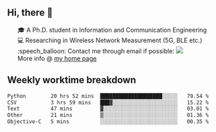 <h2 > Hi, there 👋 </h3>

<div >
 <ul>
 🎓 A Ph.D. student in Information and Communication Engineering <br>
 💻 Researching in Wireless Network Measurement (5G, BLE etc.)<br>
 :speech_balloon: Contact me through email if possible: <a href="mailto:ethanjia@sjtu.edu.cn"><img src="https://img.shields.io/badge/-ethanjia@sjtu.edu.cn-c14438?style=plastic&logo=Gmail&logoColor=white&link=mailto:mailto:ethanjia@sjtu.edu.cn"></a> <br>
  More info @ <a href="https://haifengjia.github.io">my home page</a>
 </ul>
</div>

<h2 >
Weekly worktime breakdown
</h1>


<!--START_SECTION:waka-->

```txt
Python        20 hrs 52 mins  ████████████████████░░░░░   79.54 %
CSV           3 hrs 59 mins   ███▓░░░░░░░░░░░░░░░░░░░░░   15.22 %
Text          47 mins         ▓░░░░░░░░░░░░░░░░░░░░░░░░   03.01 %
Other         21 mins         ▒░░░░░░░░░░░░░░░░░░░░░░░░   01.36 %
Objective-C   5 mins          ░░░░░░░░░░░░░░░░░░░░░░░░░   00.35 %
```

<!--END_SECTION:waka-->


